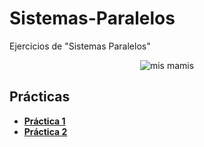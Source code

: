 # Sistemas-Paralelos
Ejercicios de "Sistemas Paralelos"
<p align="center">
  <img src= "https://64.media.tumblr.com/4b883b382b1e5c6de4a289a36db5ecc9/5e533be0f575aa0c-09/s400x600/bba9d0c4a07efaeb4421498d994419bc435d575e.gif" alt = "mis mamis"/>
</p>

## Prácticas
* [**Práctica 1**](https://github.com/agusrnfr/Sistemas-Paralelos/tree/main/Practicas/Practica%201)
* [**Práctica 2**](https://github.com/agusrnfr/Sistemas-Paralelos/tree/main/Practicas/Practica%202)
